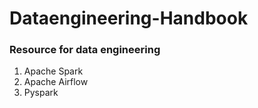 # Dataengineering-Handbook
### Resource for data engineering
1) Apache Spark
2) Apache Airflow
3) Pyspark